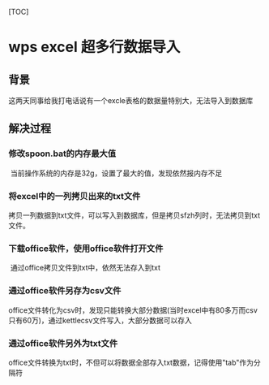 [TOC]

# wps excel 超多行数据导入

## 背景

​	这两天同事给我打电话说有一个excle表格的数据量特别大，无法导入到数据库

## 解决过程

### 修改spoon.bat的内存最大值

​	当前操作系统的内存是32g，设置了最大的值，发现依然报内存不足

### 将excel中的一列拷贝出来的txt文件

​	拷贝一列数据到txt文件，可以写入到数据库，但是拷贝sfzh列时，无法拷贝到txt文件。

### 下载office软件，使用office软件打开文件

​	通过office拷贝文件到txt中，依然无法存入到txt

### 通过office软件另存为csv文件

​	office文件转化为csv时，发现只能转换大部分数据(当时excel中有80多万而csv只有60万)，通过kettlecsv文件写入，大部分数据可以存入

### 通过office软件另外为txt文件

​	office文件转换为txt时，不但可以将数据全部存入txt数据，记得使用"tab"作为分隔符



